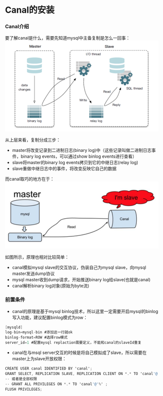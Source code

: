 Canal的安装
=========

### Canal介绍
要了解canal是什么，需要先知道mysql中主备复制是怎么一回事：
![](images/canal安装-01.png)

从上层来看，复制分成三步：
- master将改变记录到二进制日志(binary log)中（这些记录叫做二进制日志事件，binary log events，可以通过show binlog events进行查看）
- slave将master的binary log events拷贝到它的中继日志(relay log)
- slave重做中继日志中的事件，将改变反映它自己的数据
  
而canal取巧的地方在于：
![](images/canal安装-02.png)

如图所示，原理也相对比较简单：
- canal模拟mysql slave的交互协议，伪装自己为mysql slave，向mysql master发送dump协议
- mysql master收到dump请求，开始推送binary log给slave(也就是canal)
- canal解析binary log对象(原始为byte流)

### 前置条件
- canal的原理是基于mysql binlog技术，所以这里一定需要开启mysql的binlog写入功能，建议配置binlog模式为row：
```csharp
[mysqld]
log-bin=mysql-bin #添加这一行就ok
binlog-format=ROW #选择row模式
server_id=1 #配置mysql replaction需要定义，不能和canal的slaveId重复
```
- canal在与msql server交互的时候是将自己模拟成了slave，所以需要在master上为slave开放权限：
```csharp
CREATE USER canal IDENTIFIED BY 'canal';  
GRANT SELECT, REPLICATION SLAVE, REPLICATION CLIENT ON *.* TO 'canal'@'%';
-- 或者是全部权限
-- GRANT ALL PRIVILEGES ON *.* TO 'canal'@'%' ;
FLUSH PRIVILEGES;
```

